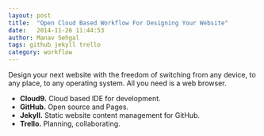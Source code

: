 ```yaml
---
layout: post
title:  "Open Cloud Based Workflow For Designing Your Website"
date:   2014-11-26 11:44:53
author: Manav Sehgal
tags: github jekyll trello
category: workflow
---
```


Design your next website with the freedom of switching from any device, to any place, to any operating system. All you need is a web browser.

- **Cloud9.** Cloud based IDE for development.
- **GitHub.** Open source and Pages.
- **Jekyll.** Static website content management for GitHub.
- **Trello.** Planning, collaborating.